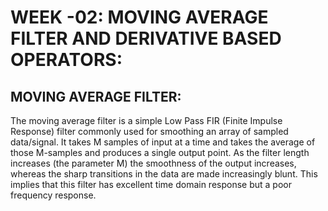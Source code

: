 # **WEEK -02: MOVING AVERAGE FILTER AND DERIVATIVE BASED OPERATORS:**

## MOVING AVERAGE FILTER:
The moving average filter is a simple Low Pass FIR (Finite Impulse Response) filter commonly used for smoothing an array of sampled data/signal. It takes M samples of input at a time and takes the average of those M-samples and produces a single output point. As the filter length increases (the parameter M) the smoothness of the output increases, whereas the sharp transitions in the data are made increasingly blunt. This implies that this filter has excellent time domain response but a poor frequency response.

